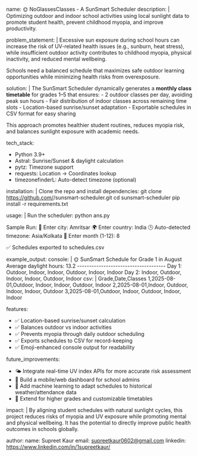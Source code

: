 name: 🌞 NoGlassesClasses - A SunSmart Scheduler
description: |
  Optimizing outdoor and indoor school activities using local sunlight data 
  to promote student health, prevent childhood myopia, and improve productivity.

problem_statement: |
  Excessive sun exposure during school hours can increase the risk of 
  UV-related health issues (e.g., sunburn, heat stress), while insufficient 
  outdoor activity contributes to childhood myopia, physical inactivity, and 
  reduced mental wellbeing.

  Schools need a balanced schedule that maximizes safe outdoor learning 
  opportunities while minimizing health risks from overexposure.

solution: |
  The SunSmart Scheduler dynamically generates a **monthly class timetable** 
  for grades 1–5 that ensures:
    - 2 outdoor classes per day, avoiding peak sun hours
    - Fair distribution of indoor classes across remaining time slots
    - Location-based sunrise/sunset adaptation
    - Exportable schedules in CSV format for easy sharing

  This approach promotes healthier student routines, reduces myopia risk, 
  and balances sunlight exposure with academic needs.

tech_stack:
  - Python 3.9+
  - Astral: Sunrise/Sunset & daylight calculation
  - pytz: Timezone support
  - requests: Location → Coordinates lookup
  - timezonefinderL: Auto-detect timezone (optional)

installation: |
  Clone the repo and install dependencies:
    git clone https://github.com/<your-username>/sunsmart-scheduler.git
    cd sunsmart-scheduler
    pip install -r requirements.txt

usage: |
  Run the scheduler:
    python ans.py

  Sample Run:
    📍 Enter city: Amritsar
    🌍 Enter country: India
    🕒 Auto-detected timezone: Asia/Kolkata
    📅 Enter month (1-12): 8
  
  ✅ Schedules exported to schedules.csv

example_output:
  console: |
    🌞 SunSmart Schedule for Grade 1 in August
    Average daylight hours: 13.2
    -------------------------------------
    Day 1: Outdoor, Indoor, Indoor, Outdoor, Indoor, Indoor
    Day 2: Indoor, Outdoor, Indoor, Indoor, Outdoor, Indoor
  csv: |
    Grade,Date,Classes
    1,2025-08-01,Outdoor, Indoor, Indoor, Outdoor, Indoor
    2,2025-08-01,Indoor, Outdoor, Indoor, Indoor, Outdoor
    3,2025-08-01,Outdoor, Indoor, Outdoor, Indoor, Indoor

features:
  - ✅ Location-based sunrise/sunset calculation
  - ✅ Balances outdoor vs indoor activities
  - ✅ Prevents myopia through daily outdoor scheduling
  - ✅ Exports schedules to CSV for record-keeping
  - ✅ Emoji-enhanced console output for readability

future_improvements:
  - 🌤️ Integrate real-time UV index APIs for more accurate risk assessment
  - 📱 Build a mobile/web dashboard for school admins
  - 🧠 Add machine learning to adapt schedules to historical weather/attendance data
  - 🏫 Extend for higher grades and customizable timetables

impact: |
  By aligning student schedules with natural sunlight cycles, this project 
  reduces risks of myopia and UV exposure while promoting mental and physical wellbeing. 
  It has the potential to directly improve public health outcomes in schools globally.

author:
  name: Supreet Kaur
  email: supreetkaur0602@gmail.com
  linkedin: https://www.linkedin.com/in/1supreetkaur/

